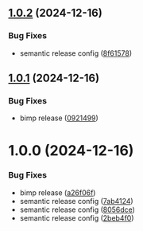 ## [1.0.2](https://github.com/SocialGouv/token-bureau-test/compare/v1.0.1...v1.0.2) (2024-12-16)


### Bug Fixes

* semantic release config ([8f61578](https://github.com/SocialGouv/token-bureau-test/commit/8f615783c1d4e255206a0053708f9f528d35e82a))

## [1.0.1](https://github.com/SocialGouv/token-bureau-test/compare/v1.0.0...v1.0.1) (2024-12-16)


### Bug Fixes

* bimp release ([0921499](https://github.com/SocialGouv/token-bureau-test/commit/0921499393fd161a47f91e5fc4ee1a5209114c69))

# 1.0.0 (2024-12-16)


### Bug Fixes

* bimp release ([a26f06f](https://github.com/SocialGouv/token-bureau-test/commit/a26f06f2b42638326504e06e0639970f69019fdc))
* semantic release config ([7ab4124](https://github.com/SocialGouv/token-bureau-test/commit/7ab4124066a5415cc9a0179413ba79e8b4814537))
* semantic release config ([8056dce](https://github.com/SocialGouv/token-bureau-test/commit/8056dce995a0fc55b92c27bf45a587b0cbc32a47))
* semantic release config ([2beb4f0](https://github.com/SocialGouv/token-bureau-test/commit/2beb4f06fbd7c6fab0767ed0ecd5d86521380502))
